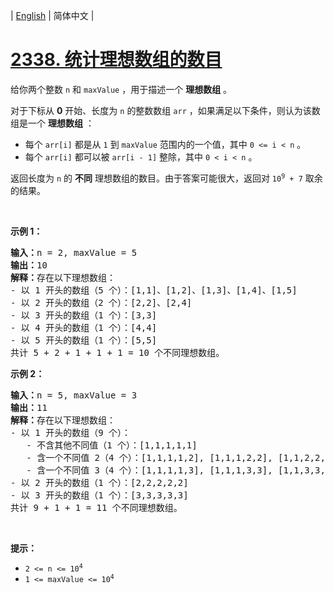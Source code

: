 | [English](README_EN.md) | 简体中文 |

# [2338. 统计理想数组的数目](https://leetcode-cn.com/problems/count-the-number-of-ideal-arrays)
<p>给你两个整数 <code>n</code> 和 <code>maxValue</code> ，用于描述一个 <strong>理想数组</strong> 。</p>

<p>对于下标从 <strong>0</strong> 开始、长度为 <code>n</code> 的整数数组 <code>arr</code> ，如果满足以下条件，则认为该数组是一个 <strong>理想数组</strong> ：</p>

<ul>
	<li>每个 <code>arr[i]</code> 都是从 <code>1</code> 到 <code>maxValue</code> 范围内的一个值，其中 <code>0 &lt;= i &lt; n</code> 。</li>
	<li>每个 <code>arr[i]</code> 都可以被 <code>arr[i - 1]</code> 整除，其中 <code>0 &lt; i &lt; n</code> 。</li>
</ul>

<p>返回长度为 <code>n</code> 的 <strong>不同</strong> 理想数组的数目。由于答案可能很大，返回对 <code>10<sup>9</sup> + 7</code> 取余的结果。</p>

<p>&nbsp;</p>

<p><strong>示例 1：</strong></p>

<pre><strong>输入：</strong>n = 2, maxValue = 5
<strong>输出：</strong>10
<strong>解释：</strong>存在以下理想数组：
- 以 1 开头的数组（5 个）：[1,1]、[1,2]、[1,3]、[1,4]、[1,5]
- 以 2 开头的数组（2 个）：[2,2]、[2,4]
- 以 3 开头的数组（1 个）：[3,3]
- 以 4 开头的数组（1 个）：[4,4]
- 以 5 开头的数组（1 个）：[5,5]
共计 5 + 2 + 1 + 1 + 1 = 10 个不同理想数组。
</pre>

<p><strong>示例 2：</strong></p>

<pre><strong>输入：</strong>n = 5, maxValue = 3
<strong>输出：</strong>11
<strong>解释：</strong>存在以下理想数组：
- 以 1 开头的数组（9 个）：
   - 不含其他不同值（1 个）：[1,1,1,1,1] 
   - 含一个不同值 2（4 个）：[1,1,1,1,2], [1,1,1,2,2], [1,1,2,2,2], [1,2,2,2,2]
   - 含一个不同值 3（4 个）：[1,1,1,1,3], [1,1,1,3,3], [1,1,3,3,3], [1,3,3,3,3]
- 以 2 开头的数组（1 个）：[2,2,2,2,2]
- 以 3 开头的数组（1 个）：[3,3,3,3,3]
共计 9 + 1 + 1 = 11 个不同理想数组。
</pre>

<p>&nbsp;</p>

<p><strong>提示：</strong></p>

<ul>
	<li><code>2 &lt;= n &lt;= 10<sup>4</sup></code></li>
	<li><code>1 &lt;= maxValue &lt;= 10<sup>4</sup></code></li>
</ul>

